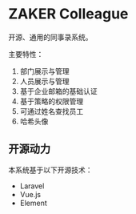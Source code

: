 # ZAKER Colleague

开源、通用的同事录系统。

主要特性：

1. 部门展示与管理
2. 人员展示与管理
3. 基于企业邮箱的基础认证
4. 基于策略的权限管理
5. 可通过姓名查找员工
6. 哈希头像

## 开源动力

本系统基于以下开源技术：

- Laravel
- Vue.js
- Element
